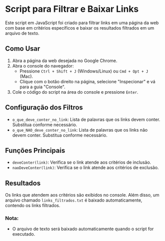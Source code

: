 # Script para Filtrar e Baixar Links

Este script em JavaScript foi criado para filtrar links em uma página da web com base em critérios específicos e baixar os resultados filtrados em um arquivo de texto.

## Como Usar

1. Abra a página da web desejada no Google Chrome.
2. Abra o console do navegador:
   - Pressione `Ctrl + Shift + J` (Windows/Linux) ou `Cmd + Opt + J` (Mac).
   - Clique com o botão direito na página, selecione "Inspecionar" e vá para a guia "Console".
3. Cole o código do script na área do console e pressione `Enter`.

## Configuração dos Filtros

- `o_que_deve_conter_no_link`: Lista de palavras que os links devem conter. Substitua conforme necessário.
- `o_que_NAO_deve_conter_no_link`: Lista de palavras que os links não devem conter. Substitua conforme necessário.

## Funções Principais

- `deveConter(link)`: Verifica se o link atende aos critérios de inclusão.
- `naoDeveConter(link)`: Verifica se o link atende aos critérios de exclusão.

## Resultados

Os links que atendem aos critérios são exibidos no console. Além disso, um arquivo chamado `links_filtrados.txt` é baixado automaticamente, contendo os links filtrados.

### Nota:

- O arquivo de texto será baixado automaticamente quando o script for executado.

